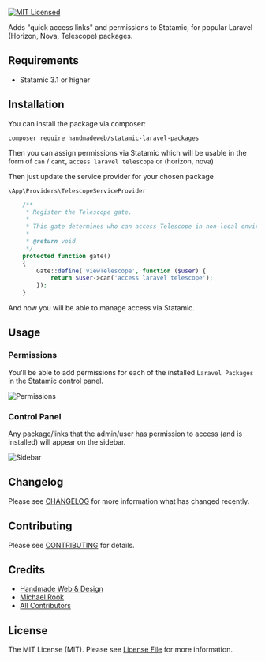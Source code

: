 [![MIT Licensed](https://img.shields.io/badge/license-MIT-blue.svg?style=flat-square)](LICENSE.md)

Adds "quick access links" and permissions to Statamic, for popular Laravel (Horizon, Nova, Telescope) packages.

## Requirements

* Statamic 3.1 or higher

## Installation

You can install the package via composer:

```shell
composer require handmadeweb/statamic-laravel-packages
```

Then you can assign permissions via Statamic which will be usable in the form of `can` / `cant`, `access laravel telescope` or (horizon, nova)

Then just update the service provider for your chosen package

`\App\Providers\TelescopeServiceProvider`
```php
    /**
     * Register the Telescope gate.
     *
     * This gate determines who can access Telescope in non-local environments.
     *
     * @return void
     */
    protected function gate()
    {
        Gate::define('viewTelescope', function ($user) {
            return $user->can('access laravel telescope');
        });
    }
```

And now you will be able to manage access via Statamic.

## Usage

### Permissions
You'll be able to add permissions for each of the installed `Laravel Packages` in the Statamic control panel.

![Permissions](https://user-images.githubusercontent.com/54159303/127936231-da467d4f-fe8c-48fc-9a90-83f877e54af0.png)


### Control Panel
Any package/links that the admin/user has permission to access (and is installed) will appear on the sidebar.

![Sidebar](https://user-images.githubusercontent.com/54159303/127937372-9ec5a9c1-903a-4df8-8b57-b98dd932d1c3.png)

## Changelog

Please see [CHANGELOG](https://statamic.com/addons/handmadeweb/statamic-laravel-packages/release-notes) for more information what has changed recently.

## Contributing

Please see [CONTRIBUTING](https://github.com/handmadeweb/statamic-laravel-packages/blob/main/CONTRIBUTING.md) for details.

## Credits

- [Handmade Web & Design](https://github.com/handmadeweb)
- [Michael Rook](https://github.com/michaelr0)
- [All Contributors](https://github.com/handmadeweb/statamic-laravel-packages/graphs/contributors)

## License

The MIT License (MIT). Please see [License File](https://github.com/handmadeweb/statamic-laravel-packages/blob/main/LICENSE.md) for more information.
